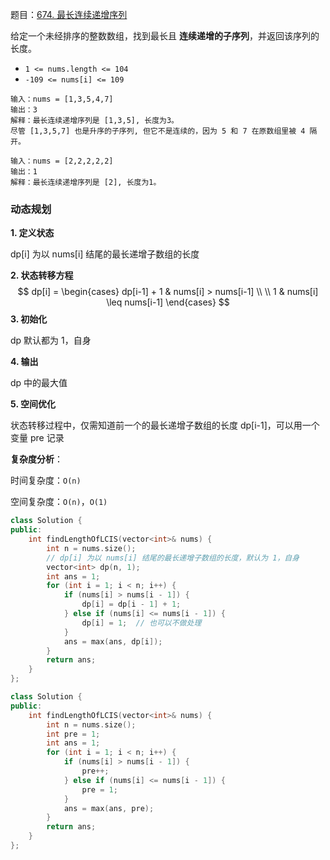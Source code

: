 题目：[674. 最长连续递增序列](https://leetcode-cn.com/problems/longest-continuous-increasing-subsequence/)

给定一个未经排序的整数数组，找到最长且 **连续递增的子序列**，并返回该序列的长度。

- `1 <= nums.length <= 104`
- `-109 <= nums[i] <= 109`

```
输入：nums = [1,3,5,4,7]
输出：3
解释：最长连续递增序列是 [1,3,5], 长度为3。
尽管 [1,3,5,7] 也是升序的子序列, 但它不是连续的，因为 5 和 7 在原数组里被 4 隔开。 

输入：nums = [2,2,2,2,2]
输出：1
解释：最长连续递增序列是 [2], 长度为1。
```

### 动态规划

**1. 定义状态**

dp[i] 为以 nums[i] 结尾的最长递增子数组的长度

**2. 状态转移方程**
$$
dp[i] =
\begin{cases}
dp[i-1] + 1 & nums[i] > nums[i-1] \\ \\
1 & nums[i] \leq nums[i-1]
\end{cases}
$$
**3. 初始化**

 dp 默认都为 1，自身

**4. 输出**

dp 中的最大值

**5. 空间优化**

状态转移过程中，仅需知道前一个的最长递增子数组的长度 dp[i-1]，可以用一个变量 pre 记录

**复杂度分析**：

时间复杂度：`O(n)`

空间复杂度：`O(n)`，`O(1)`

```cpp
class Solution {
public:
    int findLengthOfLCIS(vector<int>& nums) {
        int n = nums.size();
        // dp[i] 为以 nums[i] 结尾的最长递增子数组的长度，默认为 1，自身
        vector<int> dp(n, 1);
        int ans = 1;
        for (int i = 1; i < n; i++) {
            if (nums[i] > nums[i - 1]) {
                dp[i] = dp[i - 1] + 1;
            } else if (nums[i] <= nums[i - 1]) {
                dp[i] = 1;  // 也可以不做处理
            }
            ans = max(ans, dp[i]);
        }
        return ans;
    }
};
```

```cpp
class Solution {
public:
    int findLengthOfLCIS(vector<int>& nums) {
        int n = nums.size();
        int pre = 1;
        int ans = 1;
        for (int i = 1; i < n; i++) {
            if (nums[i] > nums[i - 1]) {
                pre++;
            } else if (nums[i] <= nums[i - 1]) {
                pre = 1;
            }
            ans = max(ans, pre);
        }
        return ans;
    }
};
```

